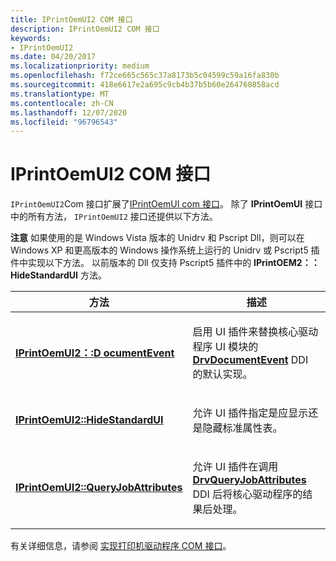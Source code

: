 ```yaml
---
title: IPrintOemUI2 COM 接口
description: IPrintOemUI2 COM 接口
keywords:
- IPrintOemUI2
ms.date: 04/20/2017
ms.localizationpriority: medium
ms.openlocfilehash: f72ce665c565c37a8173b5c04599c59a16fa830b
ms.sourcegitcommit: 418e6617e2a695c9cb4b37b5b60e264760858acd
ms.translationtype: MT
ms.contentlocale: zh-CN
ms.lasthandoff: 12/07/2020
ms.locfileid: "96796543"
---
```

# <a name="iprintoemui2-com-interface"></a>IPrintOemUI2 COM 接口





`IPrintOemUI2`Com 接口扩展了[IPrintOemUI com 接口](iprintoemui-com-interface.md)。 除了 **IPrintOemUI** 接口中的所有方法， `IPrintOemUI2` 接口还提供以下方法。

**注意**  如果使用的是 Windows Vista 版本的 Unidrv 和 Pscript Dll，则可以在 Windows XP 和更高版本的 Windows 操作系统上运行的 Unidrv 或 Pscript5 插件中实现以下方法。 以前版本的 Dll 仅支持 Pscript5 插件中的 **IPrintOEM2：： HideStandardUI** 方法。

 

<table>
<colgroup>
<col width="50%" />
<col width="50%" />
</colgroup>
<thead>
<tr class="header">
<th>方法</th>
<th>描述</th>
</tr>
</thead>
<tbody>
<tr class="odd">
<td><p><a href="/windows-hardware/drivers/ddi/prcomoem/nf-prcomoem-iprintoemui2-documentevent" data-raw-source="[&lt;strong&gt;IPrintOemUI2::DocumentEvent&lt;/strong&gt;](/windows-hardware/drivers/ddi/prcomoem/nf-prcomoem-iprintoemui2-documentevent)"><strong>IPrintOemUI2：:D ocumentEvent</strong></a></p></td>
<td><p>启用 UI 插件来替换核心驱动程序 UI 模块的 <a href="/windows-hardware/drivers/ddi/winddiui/nf-winddiui-drvdocumentevent" data-raw-source="[&lt;strong&gt;DrvDocumentEvent&lt;/strong&gt;](/windows-hardware/drivers/ddi/winddiui/nf-winddiui-drvdocumentevent)"><strong>DrvDocumentEvent</strong></a> DDI 的默认实现。</p></td>
</tr>
<tr class="even">
<td><p><a href="/windows-hardware/drivers/ddi/prcomoem/nf-prcomoem-iprintoemui2-hidestandardui" data-raw-source="[&lt;strong&gt;IPrintOemUI2::HideStandardUI&lt;/strong&gt;](/windows-hardware/drivers/ddi/prcomoem/nf-prcomoem-iprintoemui2-hidestandardui)"><strong>IPrintOemUI2::HideStandardUI</strong></a></p></td>
<td><p>允许 UI 插件指定是应显示还是隐藏标准属性表。</p></td>
</tr>
<tr class="odd">
<td><p><a href="/windows-hardware/drivers/ddi/prcomoem/nf-prcomoem-iprintoemui2-queryjobattributes" data-raw-source="[&lt;strong&gt;IPrintOemUI2::QueryJobAttributes&lt;/strong&gt;](/windows-hardware/drivers/ddi/prcomoem/nf-prcomoem-iprintoemui2-queryjobattributes)"><strong>IPrintOemUI2::QueryJobAttributes</strong></a></p></td>
<td><p>允许 UI 插件在调用 <a href="/windows-hardware/drivers/ddi/winddiui/nf-winddiui-drvqueryjobattributes" data-raw-source="[&lt;strong&gt;DrvQueryJobAttributes&lt;/strong&gt;](/windows-hardware/drivers/ddi/winddiui/nf-winddiui-drvqueryjobattributes)"><strong>DrvQueryJobAttributes</strong></a> DDI 后将核心驱动程序的结果后处理。</p></td>
</tr>
</tbody>
</table>

 

有关详细信息，请参阅 [实现打印机驱动程序 COM 接口](implementing-printer-driver-com-interfaces.md)。

